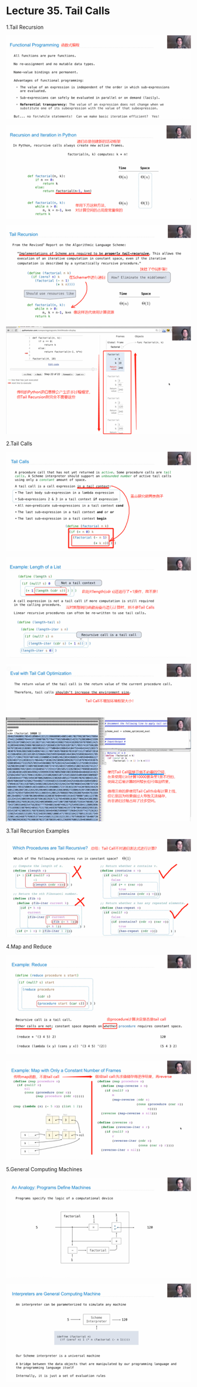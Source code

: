 # Lecture 35. Tail Calls

1.Tail Recursion

![](image/1678674275365_apjNeZC2zS.png)

![](image/image_pqMBlp4COu.png)

![](image/image_iSBG6cW64E.png)

![](image/image_2VcOaseptv.png)

2.Tail Calls

![](image/image_6jXQG1Q5Ed.png)

![](image/image_52yc3b5Ig-.png)

![](image/1678675986622_2QLQcY0-sV.png)

![](image/image_o085ZfFkTL.png)

3.Tail Recursion Examples

![](image/image_n2AnqcSXZo.png)

4.Map and Reduce

![](image/image_lTf3p0jrWM.png)

![](image/image_udCjYLkR6C.png)

5.General Computing Machines

![](image/1678677467894_pJuLzLq8Ks.png)

![](image/1678677539850_d_eA6sqOoK.png)

